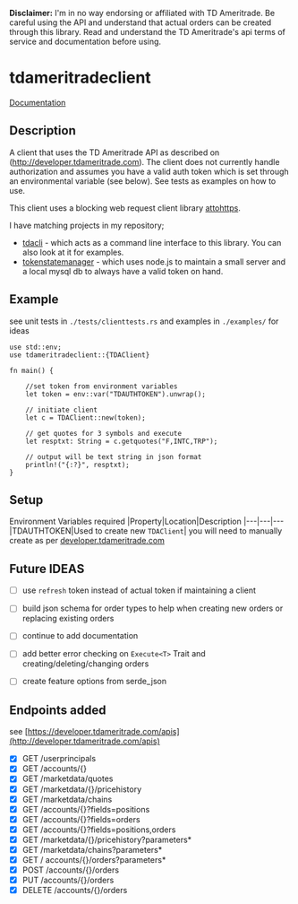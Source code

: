 **Disclaimer:** I'm in no way endorsing or affiliated with TD Ameritrade. Be careful using the API and understand that actual orders can be created through this library.  Read and understand the TD Ameritrade's api terms of service and documentation before using.


# tdameritradeclient

[Documentation](https://jbertovic.github.io/tdameritradeclient/doc/tdameritradeclient/)

## Description

A client that uses the TD Ameritrade API as described on (http://developer.tdameritrade.com).  The client does not currently handle authorization and assumes you have a valid auth token which is set through an environmental variable (see below). See tests as examples on how to use.

This client uses a blocking web request client library [attohttps](https://github.com/sbstp/attohttpc).

I have matching projects in my repository;
- [tdacli](https://github.com/jbertovic/tdacli) - which acts as a command line interface to this library.  You can also look at it for examples.
- [tokenstatemanager](https://github.com/jbertovic/tokenstatemanager) - which uses node.js to maintain a small server and a local mysql db to always have a valid token on hand.

## Example

see unit tests in `./tests/clienttests.rs` and examples in `./examples/` for ideas
```
use std::env;
use tdameritradeclient::{TDAClient}

fn main() {

    //set token from environment variables
    let token = env::var("TDAUTHTOKEN").unwrap();

    // initiate client
    let c = TDAClient::new(token);

    // get quotes for 3 symbols and execute
    let resptxt: String = c.getquotes("F,INTC,TRP");

    // output will be text string in json format
    println!("{:?}", resptxt);
}
```


## Setup

Environment Variables required
|Property|Location|Description
|---|---|---
|TDAUTHTOKEN|Used to create new `TDAClient`| you will need to manually create as per [developer.tdameritrade.com](http://developer.tdameritrade.com) 


## Future IDEAS
- [ ] use `refresh` token instead of actual token if maintaining a client
- [ ] build json schema for order types to help when creating new orders or replacing existing orders
- [ ] continue to add documentation
- [ ] add better error checking on `Execute<T>` Trait and creating/deleting/changing orders
- [ ] create feature options from serde_json


## Endpoints added
see [https://developer.tdameritrade.com/apis](http://developer.tdameritrade.com/apis)

- [X] GET /userprincipals
- [X] GET /accounts/{}
- [X] GET /marketdata/quotes
- [X] GET /marketdata/{}/pricehistory
- [X] GET /marketdata/chains
- [X] GET /accounts/{}?fields=positions
- [X] GET /accounts/{}?fields=orders
- [X] GET /accounts/{}?fields=positions,orders
- [X] GET /marketdata/{}/pricehistory?parameters*  
- [X] GET /marketdata/chains?parameters* 
- [X] GET / accounts/{}/orders?parameters*
- [X] POST /accounts/{}/orders
- [X] PUT /accounts/{}/orders 
- [X] DELETE /accounts/{}/orders 
